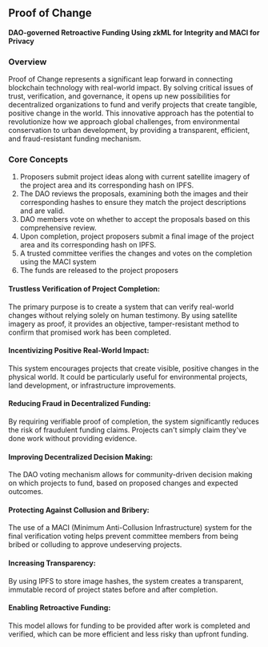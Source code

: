 ## Proof of Change


**DAO-governed Retroactive Funding Using zkML for Integrity and MACI for Privacy**

### Overview

Proof of Change represents a significant leap forward in connecting blockchain technology with real-world impact. By solving critical issues of trust, verification, and governance, it opens up new possibilities for decentralized organizations to fund and verify projects that create tangible, positive change in the world. This innovative approach has the potential to revolutionize how we approach global challenges, from environmental conservation to urban development, by providing a transparent, efficient, and fraud-resistant funding mechanism.

### Core Concepts

1. Proposers submit project ideas along with current satellite imagery of the project area and its corresponding hash on IPFS.
2. The DAO reviews the proposals, examining both the images and their corresponding hashes to ensure they match the project descriptions and are valid.
3. DAO members vote on whether to accept the proposals based on this comprehensive review.
4. Upon completion, project proposers submit a final image of the project area and its corresponding hash on IPFS.
5. A trusted committee verifies the changes and votes on the completion using the MACI system 
6. The funds are released to the project proposers

#### Trustless Verification of Project Completion:
The primary purpose is to create a system that can verify real-world changes without relying solely on human testimony. By using satellite imagery as proof, it provides an objective, tamper-resistant method to confirm that promised work has been completed.
#### Incentivizing Positive Real-World Impact:
This system encourages projects that create visible, positive changes in the physical world. It could be particularly useful for environmental projects, land development, or infrastructure improvements.
#### Reducing Fraud in Decentralized Funding:
By requiring verifiable proof of completion, the system significantly reduces the risk of fraudulent funding claims. Projects can't simply claim they've done work without providing evidence.
#### Improving Decentralized Decision Making:
The DAO voting mechanism allows for community-driven decision making on which projects to fund, based on proposed changes and expected outcomes.
#### Protecting Against Collusion and Bribery:
The use of a MACI (Minimum Anti-Collusion Infrastructure) system for the final verification voting helps prevent committee members from being bribed or colluding to approve undeserving projects.
#### Increasing Transparency:
By using IPFS to store image hashes, the system creates a transparent, immutable record of project states before and after completion.
#### Enabling Retroactive Funding:
This model allows for funding to be provided after work is completed and verified, which can be more efficient and less risky than upfront funding.
